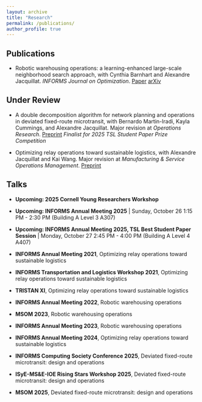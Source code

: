 ```yaml
---
layout: archive
title: "Research"
permalink: /publications/
author_profile: true
---
```


## Publications

- Robotic warehousing operations: a learning-enhanced large-scale neighborhood search approach, with Cynthia Barnhart and Alexandre Jacquillat. _INFORMS Journal on Optimization_. <a href="https://pubsonline.informs.org/doi/abs/10.1287/ijoo.2024.0033">Paper</a> <a href="https://arxiv.org/abs/2408.16890">arXiv</a> 

## Under Review

- A double decomposition algorithm for network planning and operations in deviated fixed-route microtransit, with Bernardo Martin-Iradi, Kayla Cummings, and Alexandre Jacquillat. Major revision at _Operations Research_. <a href="https://arxiv.org/pdf/2402.01265">Preprint</a>
*Finalist for 2025 TSL Student Paper Prize Competition*

- Optimizing relay operations toward sustainable logistics, with Alexandre Jacquillat and Kai Wang. Major revision at _Manufacturing & Service Operations Management_. <a href="https://papers.ssrn.com/sol3/papers.cfm?abstract_id=4241031">Preprint</a>

## Talks

- **Upcoming: 2025 Cornell Young Researchers Workshop** 

- **Upcoming: INFORMS Annual Meeting 2025** | Sunday, October 26 1:15 PM - 2:30 PM (Building A Level 3 A307)
 
- **Upcoming: INFORMS Annual Meeting 2025, TSL Best Student Paper Session** | Monday, October 27 2:45 PM - 4:00 PM (Building A Level 4 A407)

- **INFORMS Annual Meeting 2021**, Optimizing relay operations toward sustainable logistics

- **INFORMS Transportation and Logistics Workshop 2021**, Optimizing relay operations toward sustainable logistics

- **TRISTAN XI**, Optimizing relay operations toward sustainable logistics

- **INFORMS Annual Meeting 2022**, Robotic warehousing operations

- **MSOM 2023**, Robotic warehousing operations

- **INFORMS Annual Meeting 2023**, Robotic warehousing operations

- **INFORMS Annual Meeting 2024**, Optimizing relay operations toward sustainable logistics

- **INFORMS Computing Society Conference 2025**, Deviated fixed-route microtransit: design and operations

- **ISyE-MS&E-IOE Rising Stars Workshop 2025**, Deviated fixed-route microtransit: design and operations

- **MSOM 2025**, Deviated fixed-route microtransit: design and operations
